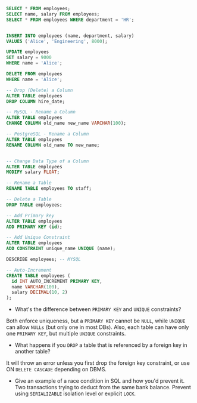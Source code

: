 ```sql
SELECT * FROM employees;
SELECT name, salary FROM employees;
SELECT * FROM employees WHERE department = 'HR';


INSERT INTO employees (name, department, salary)
VALUES ('Alice', 'Engineering', 8000);

UPDATE employees
SET salary = 9000
WHERE name = 'Alice';

DELETE FROM employees
WHERE name = 'Alice';

-- Drop (Delete) a Column
ALTER TABLE employees
DROP COLUMN hire_date;

-- MySQL - Rename a Column
ALTER TABLE employees
CHANGE COLUMN old_name new_name VARCHAR(100);

-- PostgreSQL - Rename a Column
ALTER TABLE employees
RENAME COLUMN old_name TO new_name;


-- Change Data Type of a Column
ALTER TABLE employees
MODIFY salary FLOAT;

-- Rename a Table
RENAME TABLE employees TO staff;

-- Delete a Table
DROP TABLE employees;

-- Add Primary key
ALTER TABLE employees
ADD PRIMARY KEY (id);

-- Add Unique Constraint
ALTER TABLE employees
ADD CONSTRAINT unique_name UNIQUE (name);

DESCRIBE employees; -- MYSQL

-- Auto-Increment
CREATE TABLE employees (
  id INT AUTO_INCREMENT PRIMARY KEY,
  name VARCHAR(100),
  salary DECIMAL(10, 2)
);

```

- What's the difference between `PRIMARY KEY` and `UNIQUE` constraints?

Both enforce uniqueness, but a `PRIMARY KEY` cannot be `NULL`, while `UNIQUE` can allow `NULLs` (but only one in most DBs). Also, each table can have only one `PRIMARY KEY`, but multiple `UNIQUE` constraints.

- What happens if you `DROP` a table that is referenced by a foreign key in another table?

It will throw an error unless you first drop the foreign key constraint, or use ON `DELETE CASCADE` depending on DBMS.

- Give an example of a race condition in SQL and how you'd prevent it.
  Two transactions trying to deduct from the same bank balance. Prevent using `SERIALIZABLE` isolation level or explicit `LOCK`.
